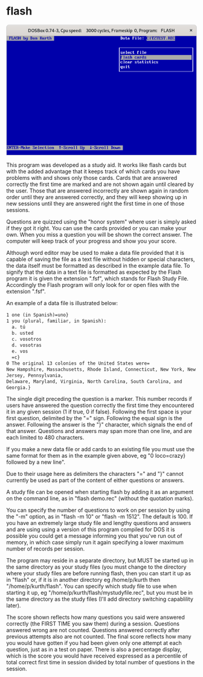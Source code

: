 # flash

![screenshot](docs/assets/images/runFlashOnDOSBox.png?raw=true)

This program was developed as a study aid. It works like flash cards but with the added advantage that it keeps track of which cards you have problems with and shows only those cards. Cards that are answered correctly the first time are marked and are not shown again until cleared by the user. Those that are answered incorrectly are shown again in random order until they are answered correctly, and they will keep showing up in new sessions until they are answered right the first time in one of those sessions.

Questions are quizzed using the "honor system" where user is simply asked if they got it right.
You can use the cards provided or you can make your own. When you miss a question you will be shown the correct answer. The computer will keep track of your progress and show you your score.

Although word editor may be used to make a data file provided that it is capable of saving the file as a text file without hidden or special characters, the data itself must be formatted as described in the example data file. To signify that the data in a text file is formatted as expected by the Flash program it is given the extension ".fsf", which stands for Flash Study File. Accordingly the Flash program will only look for or open files with the extension ".fsf".

An example of a data file is illustrated below:

```
1 one (in Spanish)=uno} 
1 you (plural, familiar, in Spanish):
  a. tú
  b. usted
  c. vosotros
  d. vosotras
  e. vos
  =c}
0 The original 13 colonies of the United States were=
New Hampshire, Massachusetts, Rhode Island, Connecticut, New York, New Jersey, Pennsylvania,
Delaware, Maryland, Virginia, North Carolina, South Carolina, and Georgia.}
```
  
The single digit preceding the question is a marker. This number records if users have answered the question correctly the first time they encountered it in any given session (1 if true, 0 if false).  Following the first space is your first question, delimited by the "=" sign. Following the equal sign is the answer. Following the answer is the "}" character, which signals the end of that answer. Questions and answers may span more than one line, and are each limited to 480 characters.

If you make a new data file or add cards to an existing file you must use the same format for them as in the example given above, eg "0 loco=crazy} followed by a new line".

Due to their usage here as delimiters the characters "=" and "}" cannot currently be used as part of the content of either questions or answers.

A study file can be opened when starting flash by adding it as an argument on the command line, as in "flash demo.rec" (without the quotation marks).

You can specify the number of questions to work on per session by using the "-m" option, as in "flash -m 10" or "flash -m 1512".  The default is 100. If you have an extremely large study file and lengthy questions and answers and are using using a version of this program compiled for DOS it is possible you could get a message informing you that you've run out of memory, in which case simply run it again specifying a lower maximum number of records per session.

The program may reside in a separate directory, but MUST be started up in the same directory as your study files (you must change to the directory where your study files are before running flash, then you can start it up as in "flash" or, if it is in another directory eg /home/p/kurth then "/home/p/kurth/flash".  You can specify which study file to use when starting it up, eg "/home/p/kurth/flash/mystudyfile.rec", but you must be in the same directory as the study files (I'll add directory switching capablility later).

The score shown reflects how many questions you said were answered correctly (the FIRST TIME you saw them) during a session. Questions answered wrong are not counted. Questions answered correctly after previous attempts also are not counted. The final score reflects how many you would have gotten if you had been given only one attempt at each question, just as in a test on paper. There is also a percentage display, which is the score you would have received expressed as a percentile of total correct first time in session divided by total number of questions in the session.

